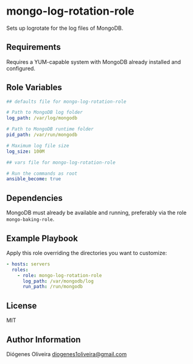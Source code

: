 # mongo-log-rotation-role

Sets up logrotate for the log files of MongoDB.

## Requirements

Requires a YUM-capable system with MongoDB already installed and configured.

## Role Variables

```yaml
## defaults file for mongo-log-rotation-role

# Path to MongoDB log folder
log_path: /var/log/mongodb

# Path to MongoDB runtime folder
pid_path: /var/run/mongodb

# Maximum log file size
log_size: 100M
```

```yaml
## vars file for mongo-log-rotation-role

# Run the commands as root
ansible_become: true
```

## Dependencies

MongoDB must already be available and running, preferably via the role
`mongo-baking-role`.

## Example Playbook

Apply this role overriding the directories you want to customize:

```yaml
- hosts: servers
  roles:
    - role: mongo-log-rotation-role
      log_path: /var/mongodb/log
      run_path: /run/mongodb
```

## License

MIT

## Author Information

Diógenes Oliveira
diogenes1oliveira@gmail.com
